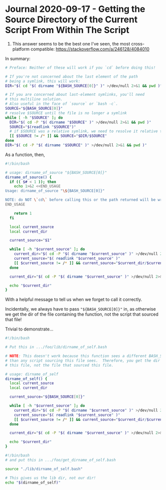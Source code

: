 Journal 2020-09-17 - Getting the Source Directory of the Current Script From Within The Script
========

1. This answer seems to be the best one I've seen, the most cross-platform compatible: https://stackoverflow.com/a/246128/4084010

In summary:

```bash
# Preface: Neither of these will work if you `cd` before doing this!

# If you're not concerned about the last element of the path
# being a symlink, this will work:
DIR="$( cd "$( dirname "${BASH_SOURCE[0]}" )" >/dev/null 2>&1 && pwd )"

# If you are concerned about last-element symlinks, you'll need
# this multiline solution.
# Also useful in the face of `source` or `bash -c`.
SOURCE="${BASH_SOURCE[0]}"
# resolve $SOURCE until the file is no longer a symlink
while [ -h "$SOURCE" ]; do
  DIR="$( cd -P "$( dirname "$SOURCE" )" >/dev/null 2>&1 && pwd )"
  SOURCE="$(readlink "$SOURCE")"
  # if $SOURCE was a relative symlink, we need to resolve it relative to the path where the symlink file was located
  [[ $SOURCE != /* ]] && SOURCE="$DIR/$SOURCE"
done
DIR="$( cd -P "$( dirname "$SOURCE" )" >/dev/null 2>&1 && pwd )"
```

As a function, then,

```bash
#!/bin/bash

# usage: dirname_of_source "${BASH_SOURCE[0]}"
dirname_of_source() {
  if (( $# < 1 )); then
    echo 1>&2 <<END_USAGE
Usage: dirname_of_source "\${BASH_SOURCE[0]}"

NOTE: do NOT \`cd\` before calling this or the path returned will be wrong!
END_USAGE

    return 1
  fi

  local current_source
  local current_dir

  current_source="$1"

  while [ -h "$current_source" ]; do
    current_dir="$( cd -P "$( dirname "$current_source" )" >/dev/null 2>&1 && pwd )"
    current_source="$( readlink "$current_source" )"
    [[ $current_source != /* ]] && current_source="$current_dir/$current_source"
  done

  current_dir="$( cd -P "$( dirname "$current_source" )" >/dev/null 2>&1 && pwd )"

  echo "$current_dir"
}
```

With a helpful message to tell us when we forget to call it correctly.

Incidentally, we always have to pass `"${BASH_SOURCE[0]}"` in, as otherwise we get the dir of the file containing the function, not the script that sourced that file!

Trivial to demonstrate...

```bash
#!/bin/bash

# Put this in .../foo/lib/dirname_of_self.bash

# NOTE: This doesn't work because this function sees a different BASH_SOURCE
# than any script sourcing this file sees.  Therefore, you get the dir containing
# this file, not the file that sourced this file.

# usage: dirname_of_self
dirname_of_self() {
  local current_source
  local current_dir

  current_source="${BASH_SOURCE[0]}"

  while [ -h "$current_source" ]; do
    current_dir="$( cd -P "$( dirname "$current_source" )" >/dev/null 2>&1 && pwd )"
    current_source="$( readlink "$current_source" )"
    [[ $current_source != /* ]] && current_source="$current_dir/$current_source"
  done

  current_dir="$( cd -P "$( dirname "$current_source" )" >/dev/null 2>&1 && pwd )"

  echo "$current_dir"
}
```

```bash
#!/bin/bash
# and put this in .../foo/get_dirname_of_self.bash

source "./lib/dirname_of_self.bash"

# This gives us the lib dir, not our dir!
echo "$(dirname_of_self)"
```

